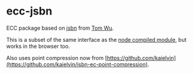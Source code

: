 ecc-jsbn
========

ECC package based on [jsbn](https://github.com/andyperlitch/jsbn) from [Tom Wu](http://www-cs-items.stanford.edu/~tjw/).

This is a subset of the same interface as the [node compiled module](https://github.com/quartzjer/ecc), but works in the browser too.

Also uses point compression now from [https://github.com/kaielvin](https://github.com/kaielvin/jsbn-ec-point-compression).
